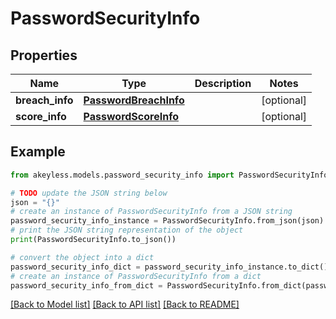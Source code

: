 # PasswordSecurityInfo


## Properties

Name | Type | Description | Notes
------------ | ------------- | ------------- | -------------
**breach_info** | [**PasswordBreachInfo**](PasswordBreachInfo.md) |  | [optional] 
**score_info** | [**PasswordScoreInfo**](PasswordScoreInfo.md) |  | [optional] 

## Example

```python
from akeyless.models.password_security_info import PasswordSecurityInfo

# TODO update the JSON string below
json = "{}"
# create an instance of PasswordSecurityInfo from a JSON string
password_security_info_instance = PasswordSecurityInfo.from_json(json)
# print the JSON string representation of the object
print(PasswordSecurityInfo.to_json())

# convert the object into a dict
password_security_info_dict = password_security_info_instance.to_dict()
# create an instance of PasswordSecurityInfo from a dict
password_security_info_from_dict = PasswordSecurityInfo.from_dict(password_security_info_dict)
```
[[Back to Model list]](../README.md#documentation-for-models) [[Back to API list]](../README.md#documentation-for-api-endpoints) [[Back to README]](../README.md)


